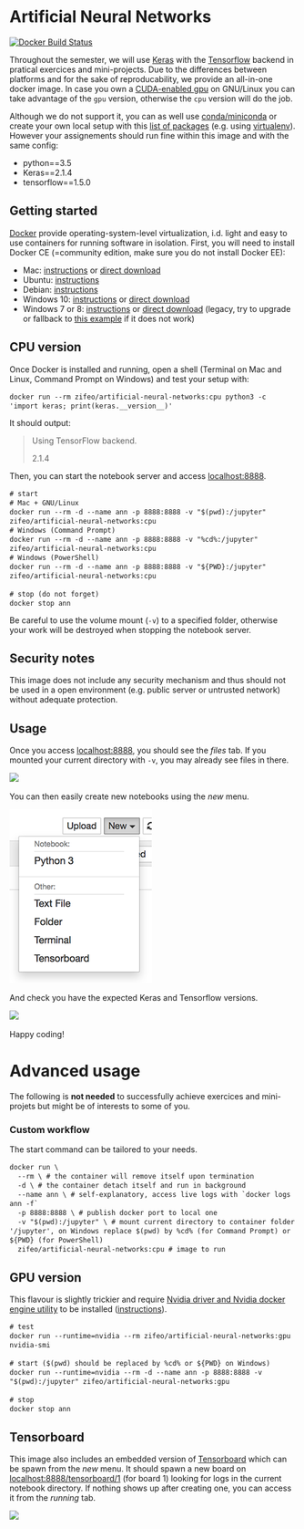 # Artificial Neural Networks

[![Docker Build Status](https://img.shields.io/docker/build/zifeo/artificial-neural-networks.svg)](https://hub.docker.com/r/zifeo/artificial-neural-networks/)

Throughout the semester, we will use [Keras](https://keras.io) with the [Tensorflow](https://www.tensorflow.org) backend in pratical exercices and mini-projects. Due to the differences between platforms and for the sake of reproducability, we provide an all-in-one docker image. In case you own a [CUDA-enabled gpu](https://developer.nvidia.com/cuda-gpus) on GNU/Linux you can take advantage of the `gpu` version, otherwise the `cpu` version will do the job.

Although we do not support it, you can as well use [conda/miniconda](https://conda.io/docs/user-guide/getting-started.html) or create your own local setup with this [list of packages](https://github.com/zifeo/artificial-neural-networks/blob/master/Dockerfile.cpu#L26-L38) (e.g. using [virtualenv](https://virtualenv.pypa.io/en/stable/)). However your assignements should run fine within this image and with the same config:

- python==3.5
- Keras==2.1.4
- tensorflow==1.5.0 

## Getting started

[Docker](https://www.docker.com) provide operating-system-level virtualization, i.d. light and easy to use containers for running software in isolation. First, you will need to install Docker CE (=community edition, make sure you do not install Docker EE):

- Mac: [instructions](https://docs.docker.com/docker-for-mac/install/) or [direct download](https://download.docker.com/mac/stable/Docker.dmg)
- Ubuntu: [instructions](https://docs.docker.com/install/linux/docker-ce/ubuntu/)
- Debian: [instructions](https://docs.docker.com/install/linux/docker-ce/debian/)
- Windows 10: [instructions](https://docs.docker.com/docker-for-windows/install/) or [direct download](https://download.docker.com/win/stable/Docker%20for%20Windows%20Installer.exe)
- Windows 7 or 8: [instructions](https://docs.docker.com/toolbox/toolbox_install_windows/) or [direct download](https://download.docker.com/win/stable/DockerToolbox.exe) (legacy, try to upgrade or fallback to [this example](http://www.deeplearningitalia.com/en/installation/) if it does not work)

## CPU version

Once Docker is installed and running, open a shell (Terminal on Mac and Linux, Command Prompt on Windows) and test your setup with:

```shell
docker run --rm zifeo/artificial-neural-networks:cpu python3 -c 'import keras; print(keras.__version__)'
```

It should output:

> Using TensorFlow backend.
>
> 2.1.4

Then, you can start the notebook server and access [localhost:8888](http://localhost:8888).

```shell
# start
# Mac + GNU/Linux
docker run --rm -d --name ann -p 8888:8888 -v "$(pwd):/jupyter" zifeo/artificial-neural-networks:cpu 
# Windows (Command Prompt)
docker run --rm -d --name ann -p 8888:8888 -v "%cd%:/jupyter" zifeo/artificial-neural-networks:cpu 
# Windows (PowerShell)
docker run --rm -d --name ann -p 8888:8888 -v "${PWD}:/jupyter" zifeo/artificial-neural-networks:cpu 

# stop (do not forget)
docker stop ann
```

Be careful to use the volume mount (`-v`) to a specified folder, otherwise your work will be destroyed when stopping the notebook server.

## Security notes

This image does not include any security mechanism and thus should not be used in a open environment (e.g. public server or untrusted network) without adequate protection.

## Usage

Once you access [localhost:8888](http://localhost:8888), you should see the *files* tab. If you mounted your current directory with `-v`, you may already see files in there.

![](screens/1.png)

You can then easily create new notebooks using the *new* menu.

![](screens/2.png)

And check you have the expected Keras and Tensorflow versions.

![](screens/3.png)

Happy coding!

# Advanced usage

The following is **not needed** to successfully achieve exercices and mini-projets but might be of interests to some of you.

### Custom workflow

The start command can be tailored to your needs.

```shell
docker run \
  --rm \ # the container will remove itself upon termination
  -d \ # the container detach itself and run in background
  --name ann \ # self-explanatory, access live logs with `docker logs ann -f`
  -p 8888:8888 \ # publish docker port to local one
  -v "$(pwd):/jupyter" \ # mount current directory to container folder '/jupyter', on Windows replace $(pwd) by %cd% (for Command Prompt) or ${PWD} (for PowerShell)
  zifeo/artificial-neural-networks:cpu # image to run
```

## GPU version

This flavour is slightly trickier and require [Nvidia driver and Nvidia docker engine utility](https://github.com/NVIDIA/nvidia-docker) to be installed ([instructions](https://github.com/NVIDIA/nvidia-docker/wiki/Installation-(version-2.0))).

```shell
# test
docker run --runtime=nvidia --rm zifeo/artificial-neural-networks:gpu nvidia-smi

# start ($(pwd) should be replaced by %cd% or ${PWD} on Windows)
docker run --runtime=nvidia --rm -d --name ann -p 8888:8888 -v "$(pwd):/jupyter" zifeo/artificial-neural-networks:gpu

# stop
docker stop ann
```

## Tensorboard

This image also includes an embedded version of [Tensorboard](https://www.tensorflow.org/programmers_guide/summaries_and_tensorboard) which can be spawn from the *new* menu. It should spawn a new board on [localhost:8888/tensorboard/1](http://localhost:8888/tensorboard/1) (for board 1) looking for logs in the current notebook directory. If nothing shows up after creating one, you can access it from the *running* tab.

![](screens/4.png)


